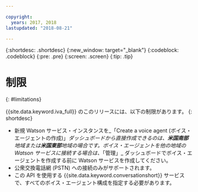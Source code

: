 ```yaml
---

copyright:
  years: 2017, 2018
lastupdated: "2018-08-21"

---
```


{:shortdesc: .shortdesc}
{:new_window: target="_blank"}
{:codeblock: .codeblock}
{:pre: .pre}
{:screen: .screen}
{:tip: .tip}

# 制限
{: #limitations}

{{site.data.keyword.iva_full}} のこのリリースには、以下の制限があります。
{: shortdesc}

* 新規 Watson サービス・インスタンスを_「Create a voice agent (ボイス・エージェントの作成)」_ダッシュボードから直接作成できるのは、**米国南部**地域または**米国東部**地域の場合です。ボイス・エージェントを他の地域の Watson サービスに接続する場合は、_「管理」_ ダッシュボードでボイス・エージェントを作成する前に Watson サービスを作成してください。
* 公衆交換電話網 (PSTN) への接続のみがサポートされます。
* この API を使用する {{site.data.keyword.conversationshort}} サービスで、すべてのボイス・エージェント構成を指定する必要があります。
